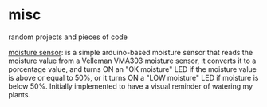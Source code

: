 # misc
random projects and pieces of code

[moisture sensor](https://github.com/rjalejandro/misc/tree/main/moisture_sensor): is a simple arduino-based moisture sensor that reads the moisture value from a Velleman VMA303 moisture sensor, it converts it to a porcentage value, and turns ON an "OK moisture" LED if the moisture value is above or equal to 50%, or it turns ON a "LOW moisture" LED if moisture is below 50%. Initially implemented to have a visual reminder of watering my plants.

